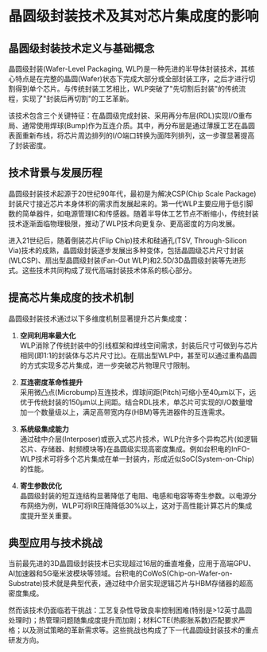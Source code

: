 # 晶圆级封装技术及其对芯片集成度的影响

## 晶圆级封装技术定义与基础概念

晶圆级封装(Wafer-Level Packaging, WLP)是一种先进的半导体封装技术，其核心特点是在完整的晶圆(Wafer)状态下完成大部分或全部封装工序，之后才进行切割得到单个芯片。与传统封装工艺相比，WLP突破了"先切割后封装"的传统流程，实现了"封装后再切割"的工艺革新。

该技术包含三个关键特征：在晶圆级完成封装、采用再分布层(RDL)实现I/O重布局、通常使用焊球(Bump)作为互连介质。其中，再分布层是通过薄膜工艺在晶圆表面重新布线，将芯片周边排列的I/O端口转换为面阵列排列，这一步骤显著提高了封装密度。

## 技术背景与发展历程

晶圆级封装技术起源于20世纪90年代，最初是为解决CSP(Chip Scale Package)封装尺寸接近芯片本身体积的需求而发展起来的。第一代WLP主要应用于低引脚数的简单器件，如电源管理IC和传感器。随着半导体工艺节点不断缩小，传统封装技术逐渐面临物理极限，推动了WLP技术向更复杂、更高密度的方向发展。

进入21世纪后，随着倒装芯片(Flip Chip)技术和硅通孔(TSV, Through-Silicon Via)技术的成熟，晶圆级封装逐步发展出多种变体，包括晶圆级芯片尺寸封装(WLCSP)、扇出型晶圆级封装(Fan-Out WLP)和2.5D/3D晶圆级封装等先进形式。这些技术共同构成了现代高端封装技术体系的核心部分。

## 提高芯片集成度的技术机制

晶圆级封装技术通过以下多维度机制显著提升芯片集成度：

1. **空间利用率最大化**  
WLP消除了传统封装中的引线框架和焊线空间需求，封装后尺寸可做到与芯片相同(即1:1的封装体与芯片尺寸比)。在扇出型WLP中，甚至可以通过重构晶圆的方式实现多芯片集成，进一步突破芯片物理尺寸限制。

2. **互连密度革命性提升**  
采用微凸点(Microbump)互连技术，焊球间距(Pitch)可缩小至40μm以下，远优于传统封装的150μm以上间距。结合RDL技术，单芯片可实现的I/O数量增加一个数量级以上，满足高带宽内存(HBM)等先进器件的互连需求。

3. **系统级集成能力**  
通过硅中介层(Interposer)或嵌入式芯片技术，WLP允许多个异构芯片(如逻辑芯片、存储器、射频模块等)在晶圆级实现高密度集成。例如台积电的InFO-WLP技术可将多个芯片集成在单一封装内，形成近似SoC(System-on-Chip)的性能。

4. **寄生参数优化**  
晶圆级封装的短互连结构显著降低了电阻、电感和电容等寄生参数。以电源分布网络为例，WLP可将IR压降降低30%以上，这对于高性能计算芯片的集成度提升至关重要。

## 典型应用与技术挑战

当前最先进的3D晶圆级封装技术已实现超过16层的垂直堆叠，应用于高端GPU、AI加速器和5G毫米波模块等领域。台积电的CoWoS(Chip-on-Wafer-on-Substrate)技术就是典型代表，通过硅中介层实现逻辑芯片与HBM存储器的超高密度集成。

然而该技术仍面临若干挑战：工艺复杂性导致良率控制困难(特别是>12英寸晶圆处理时)；热管理问题随集成度提升而加剧；材料CTE(热膨胀系数)匹配要求严格；以及测试策略的革新需求等。这些挑战也构成了下一代晶圆级封装技术的重点研发方向。
